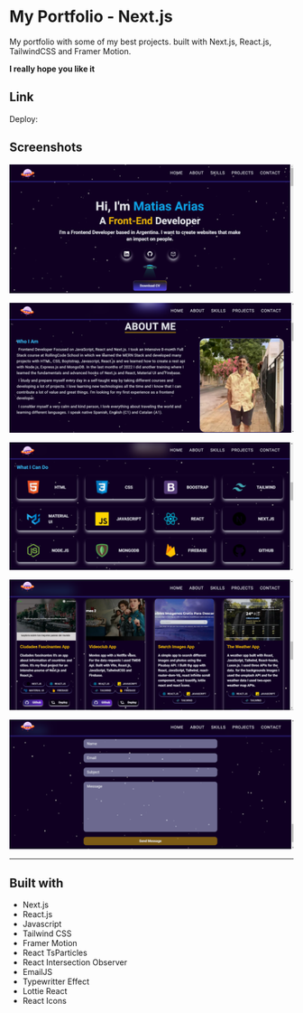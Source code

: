 # My Portfolio - Next.js

My portfolio with some of my best projects. built with Next.js, React.js, TailwindCSS and Framer Motion.

**I really hope you like it**

## Link

Deploy: []()

## Screenshots

![Home Section](/public/assets/screenshots/screenshot-home.png)

![About Section](/public/assets/screenshots/screenshot-about.png)

![Skills Section](/public/assets/screenshots/screenshot-skills.png)

![Projects Section](/public/assets/screenshots/screenshot-projects.png)

![Contact Section](/public/assets/screenshots/screenshot-contact.png)

---

## Built with

- Next.js
- React.js
- Javascript
- Tailwind CSS
- Framer Motion
- React TsParticles
- React Intersection Observer
- EmailJS
- Typewritter Effect
- Lottie React
- React Icons
